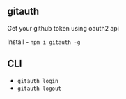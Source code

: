 ## gitauth

Get your github token using oauth2 api

Install - `npm i gitauth -g`

## CLI

- `gitauth login`
- `gitauth logout`
